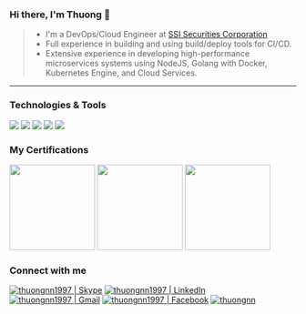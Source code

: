 ### Hi there, I'm Thuong 👋

> - I'm a DevOps/Cloud Engineer at [SSI Securities Corporation](https://ssi.com.vn)
> - Full experience in building and using build/deploy tools for CI/CD. 
> - Extensive experience in developing high-performance microservices systems using NodeJS, Golang with Docker, Kubernetes Engine, and Cloud Services.

---
### Technologies & Tools
![](https://img.shields.io/badge/OS-Linux-FCC624?style=flat&logo=linux&logoColor=white)
![](https://img.shields.io/badge/Code-Golang-00ADD8?style=flat&logo=go&logoColor=white)
![](https://img.shields.io/badge/Tools-Docker-2496ED?style=flat&logo=docker&logoColor=white)
![](https://img.shields.io/badge/Tools-Kubernetes-326CE5?style=flat&logo=kubernetes&logoColor=white)
![](https://img.shields.io/badge/Cloud-Google_Cloud-4285F4?style=flat&logo=google-cloud&logoColor=white)

### My Certifications
[<img src="https://images.credly.com/size/340x340/images/5426612d-4ded-4408-bfaa-dbe3210f9cf9/LF_logobadge.png" width="150" height="150" />](https://www.credly.com/badges/72990811-87ef-458e-990a-ee661a6b4054)
[<img src="https://api.accredible.com/v1/frontend/credential_website_embed_image/badge/60000441" width="150" height="150" />](https://www.credential.net/3e118faa-5902-4a4c-9eab-b652c75c0d82)
[<img src="https://api.accredible.com/v1/frontend/credential_website_embed_image/badge/61633749" width="150" height="150" />](https://www.credential.net/8151bf00-7ede-4f44-9899-863926ad504a)

### Connect with me
[<img alt="thuongnn1997 | Skype" src="https://img.shields.io/badge/-Skype-00AFF0?style=flat&logo=Skype&logoColor=white" />][skype]
[<img alt="thuongnn1997 | LinkedIn" src="https://img.shields.io/badge/-Linkedin-0A66C2?style=flat&logo=Linkedin&logoColor=white" />][linkedin]
[<img alt="thuongnn1997 | Gmail" src="https://img.shields.io/badge/-Gmail-EA4335?style=flat&logo=Gmail&logoColor=white" />][gmail]
[<img alt="thuongnn1997 | Facebook" src="https://img.shields.io/badge/-Facebook-1877F2?style=flat&logo=Facebook&logoColor=white" />][facebook]
[<img src="https://img.shields.io/badge/-Medium-000000?style=flat&logo=Medium&logoColor=#000000" alt="thuongnn" />][website]

[website]: https://thuongnn.medium.com
[linkedin]: https://linkedin.com/in/thuongnn
[skype]: https://join.skype.com/invite/nrivoAfXgTiV
[gmail]: mailto:thuongnn1997@gmail.com
[facebook]: https://facebook.com/thuongnn97